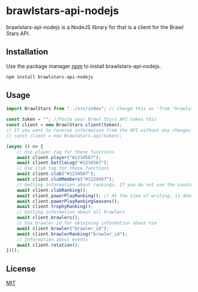 # brawlstars-api-nodejs

brawlstars-api-nodejs is a NodeJS library for that is a client for the Brawl Stars API.

## Installation

Use the package manager [npm](https://www.npmjs.com/package/brawlstars-api-nodejs) to install brawlstars-api-nodejs.

```bash
npm install brawlstars-api-nodejs
```

## Usage

```typescript
import BrawlStars from "../src/index"; // Change this on 'from "brawlstars-api-nodejs"'

const token = ""; //Paste your Brawl Stars API token this
const client = new BrawlStars.client(token);
// If you want to receive information from the API without any changes
// const client = new BrawlStars.api(token);

(async () => {
    // Use player tag for these functions
    await client.player("#1234567");
    await client.battleLog("#1234567");
    // Use club tag for these functions
    await client.club("#1234567");
    await client.clubMembers("#1234567");
    // Getting information about rankings. If you do not use the country code, the global ranking is returned
    await client.clubRanking();
    await client.powerPlayRanking(); // At the time of writing, it does not work on the API side
    await client.powerPlayRankingSeasons();
    await client.trophyRanking();
    // Getting information about all brawlers
    await client.brawlers();
    // Use brawler id for obtaining information about him
    await client.brawler("brawler_id");
    await client.brawlerRanking("brawler_id");
    // Information about events
    await client.rotation();
})();
```

## License

[MIT](https://choosealicense.com/licenses/mit/)
